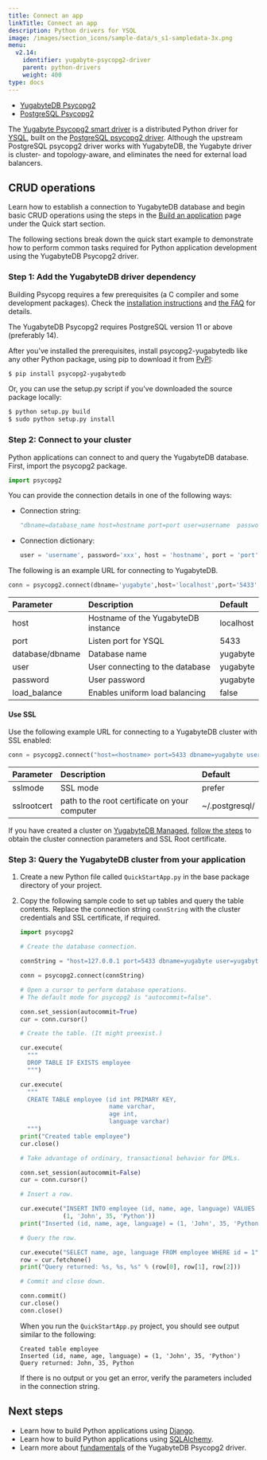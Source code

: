 ```yaml
---
title: Connect an app
linkTitle: Connect an app
description: Python drivers for YSQL
image: /images/section_icons/sample-data/s_s1-sampledata-3x.png
menu:
  v2.14:
    identifier: yugabyte-psycopg2-driver
    parent: python-drivers
    weight: 400
type: docs
---
```


<ul class="nav nav-tabs-alt nav-tabs-yb">

  <li >
    <a href="../yugabyte-psycopg2" class="nav-link active">
      <i class="fa-brands fa-java" aria-hidden="true"></i>
      YugabyteDB Psycopg2
    </a>
  </li>

  <li >
    <a href="../postgres-psycopg2" class="nav-link">
      <i class="icon-postgres" aria-hidden="true"></i>
      PostgreSQL Psycopg2
    </a>
  </li>

</ul>

The [Yugabyte Psycopg2 smart driver](https://github.com/yugabyte/psycopg2) is a distributed Python driver for [YSQL](../../../api/ysql/), built on the [PostgreSQL psycopg2 driver](https://github.com/psycopg/psycopg2). Although the upstream PostgreSQL psycopg2 driver works with YugabyteDB, the Yugabyte driver is cluster- and topology-aware, and eliminates the need for external load balancers.

## CRUD operations

Learn how to establish a connection to YugabyteDB database and begin basic CRUD operations using the steps in the [Build an application](../../../quick-start/build-apps/python/ysql-psycopg2/) page under the Quick start section.

The following sections break down the quick start example to demonstrate how to perform common tasks required for Python application development using the YugabyteDB Psycopg2 driver.

### Step 1: Add the YugabyteDB driver dependency

Building Psycopg requires a few prerequisites (a C compiler and some development packages). Check the [installation instructions](https://www.psycopg.org/docs/install.html#build-prerequisites) and [the FAQ](https://www.psycopg.org/docs/faq.html#faq-compile) for details.

The YugabyteDB Psycopg2 requires PostgreSQL version 11 or above (preferably 14).

After you've installed the prerequisites, install psycopg2-yugabytedb like any other Python package, using pip to download it from [PyPI](https://pypi.org/project/psycopg2-yugabytedb/):

```sh
$ pip install psycopg2-yugabytedb
```

Or, you can use the setup.py script if you've downloaded the source package locally:

```sh
$ python setup.py build
$ sudo python setup.py install
```

### Step 2: Connect to your cluster

Python applications can connect to and query the YugabyteDB database. First, import the psycopg2 package.

```python
import psycopg2
```

You can provide the connection details in one of the following ways:

- Connection string:

  ```python
  "dbname=database_name host=hostname port=port user=username  password=password load_balance=true"
  ```

- Connection dictionary:

  ```python
  user = 'username', password='xxx', host = 'hostname', port = 'port', dbname = 'database_name', load_balance='True'
  ```

The following is an example URL for connecting to YugabyteDB.

```python
conn = psycopg2.connect(dbname='yugabyte',host='localhost',port='5433',user='yugabyte',password='yugabyte', load_balance='True')
```

| Parameter | Description | Default |
| :-------- | :---------- | :------ |
| host | Hostname of the YugabyteDB instance | localhost |
| port | Listen port for YSQL | 5433 |
| database/dbname | Database name | yugabyte |
| user | User connecting to the database | yugabyte |
| password | User password | yugabyte |
| load_balance | Enables uniform load balancing | false |

#### Use SSL

Use the following example URL for connecting to a YugabyteDB cluster with SSL enabled:

```python
conn = psycopg2.connect("host=<hostname> port=5433 dbname=yugabyte user=<username> password=<password> load_balance=true sslmode=verify-full sslrootcert=/Users/my-user/Downloads/root.crt")
```

| Parameter | Description | Default |
| :-------- | :---------- | :------ |
| sslmode | SSL mode | prefer |
| sslrootcert | path to the root certificate on your computer | ~/.postgresql/ |

If you have created a cluster on [YugabyteDB Managed](https://www.yugabyte.com/cloud/), [follow the steps](/preview/yugabyte-cloud/cloud-connect/connect-applications/) to obtain the cluster connection parameters and SSL Root certificate.

### Step 3: Query the YugabyteDB cluster from your application

1. Create a new Python file called `QuickStartApp.py` in the base package directory of your project.

1. Copy the following sample code to set up tables and query the table contents. Replace the connection string `connString` with the cluster credentials and SSL certificate, if required.

   ```python
   import psycopg2

   # Create the database connection.

   connString = "host=127.0.0.1 port=5433 dbname=yugabyte user=yugabyte password=yugabyte     load_balance=True"

   conn = psycopg2.connect(connString)

   # Open a cursor to perform database operations.
   # The default mode for psycopg2 is "autocommit=false".

   conn.set_session(autocommit=True)
   cur = conn.cursor()

   # Create the table. (It might preexist.)

   cur.execute(
     """
     DROP TABLE IF EXISTS employee
     """)

   cur.execute(
     """
     CREATE TABLE employee (id int PRIMARY KEY,
                            name varchar,
                            age int,
                            language varchar)
     """)
   print("Created table employee")
   cur.close()

   # Take advantage of ordinary, transactional behavior for DMLs.

   conn.set_session(autocommit=False)
   cur = conn.cursor()

   # Insert a row.

   cur.execute("INSERT INTO employee (id, name, age, language) VALUES (%s, %s, %s, %s)",
               (1, 'John', 35, 'Python'))
   print("Inserted (id, name, age, language) = (1, 'John', 35, 'Python')")

   # Query the row.

   cur.execute("SELECT name, age, language FROM employee WHERE id = 1")
   row = cur.fetchone()
   print("Query returned: %s, %s, %s" % (row[0], row[1], row[2]))

   # Commit and close down.

   conn.commit()
   cur.close()
   conn.close()
   ```

   When you run the `QuickStartApp.py` project, you should see output similar to the following:

   ```text
   Created table employee
   Inserted (id, name, age, language) = (1, 'John', 35, 'Python')
   Query returned: John, 35, Python
   ```

   If there is no output or you get an error, verify the parameters included in the connection string.

## Next steps

- Learn how to build Python applications using [Django](../../../drivers-orms/python/django/).
- Learn how to build Python applications using [SQLAlchemy](../../../drivers-orms/python/sqlalchemy/).
- Learn more about [fundamentals](../../../reference/drivers/python/yugabyte-psycopg2-reference/#fundamentals) of the YugabyteDB Psycopg2 driver.
